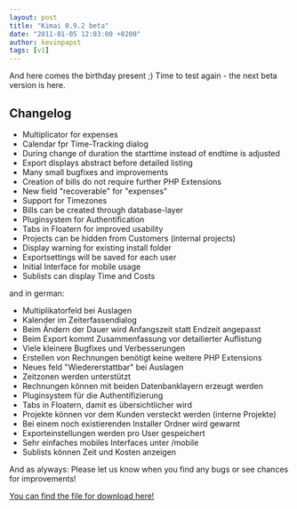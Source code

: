 ```yaml
---
layout: post
title: "Kimai 0.9.2 beta"
date: "2011-01-05 12:03:00 +0200"
author: kevinpapst
tags: [v1]
---
```


And here comes the birthday present ;) Time to test again - the next beta version is here.

## Changelog

- Multiplicator for expenses
- Calendar fpr Time-Tracking dialog
- During change of duration the starttime instead of endtime is adjusted
- Export displays abstract before detailed listing
- Many small bugfixes and improvements
- Creation of bills do not require further PHP Extensions
- New field "recoverable" for "expenses"
- Support for Timezones
- Bills can be created through database-layer
- Pluginsystem for Authentification
- Tabs in Floatern for improved usability
- Projects can be hidden from Customers (internal projects)
- Display warning for existing install folder
- Exportsettings will be saved for each user
- Initial Interface for mobile usage
- Sublists can display Time and Costs

and in german:

- Multiplikatorfeld bei Auslagen
- Kalender im Zeiterfassendialog
- Beim Ändern der Dauer wird Anfangszeit statt Endzeit angepasst
- Beim Export kommt Zusammenfassung vor detailierter Auflistung
- Viele kleinere Bugfixes und Verbesserungen
- Erstellen von Rechnungen benötigt keine weitere PHP Extensions
- Neues feld "Wiedererstattbar" bei Auslagen
- Zeitzonen werden unterstützt
- Rechnungen können mit beiden Datenbanklayern erzeugt werden
- Pluginsystem für die Authentifizierung
- Tabs in Floatern, damit es übersichtlicher wird
- Projekte können vor dem Kunden versteckt werden (interne Projekte)
- Bei einem noch existierenden Installer Ordner wird gewarnt
- Exporteinstellungen werden pro User gespeichert
- Sehr einfaches mobiles Interfaces unter /mobile
- Sublists können Zeit und Kosten anzeigen

And as alyways: Please let us know when you find any bugs or see chances for improvements!

[You can find the file for download here!](http://sourceforge.net/projects/kimai/files/0.9.x/kimai.0.9.2.beta.zip/download)
